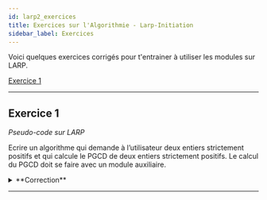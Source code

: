 ```yaml
---
id: larp2_exercices
title: Exercices sur l'Algorithmie - Larp-Initiation
sidebar_label: Exercices
---
```


Voici quelques exercices corrigés pour t'entrainer à utiliser les modules sur LARP.

[Exercice 1](#exercice-1)  

---
## Exercice 1

*Pseudo-code sur LARP*


Ecrire un algorithme qui demande à l’utilisateur deux entiers strictement positifs et qui calcule le PGCD de deux entiers strictement positifs. Le calcul du PGCD doit se faire avec un module auxiliaire.


<details>
<summary>**Correction**</summary>

**Module PGCD**

Le module PGCD peut être écrit de différentes manières selon l’algorithme que l’on utilise. Ici est présenté l’algorithme d’Euclide qui est le plus utilisé pour ce calcul.

<img src="./assets/larp_2_exercice_1.png" alt="formule" width="600"/>

[Explications en video](lien_vers_la_video)

**Module Principal**

Ce module est plus ou moins similaire pour toutes les réponses possibles. Tout dépend de la quantité d’informations que l’on souhaite afficher à l’utilisateur.

<img src="./assets/larp_2_exercice_2.png" alt="formule" width="600"/>

[Explications en video](lien_vers_la_video)

</details>


---
